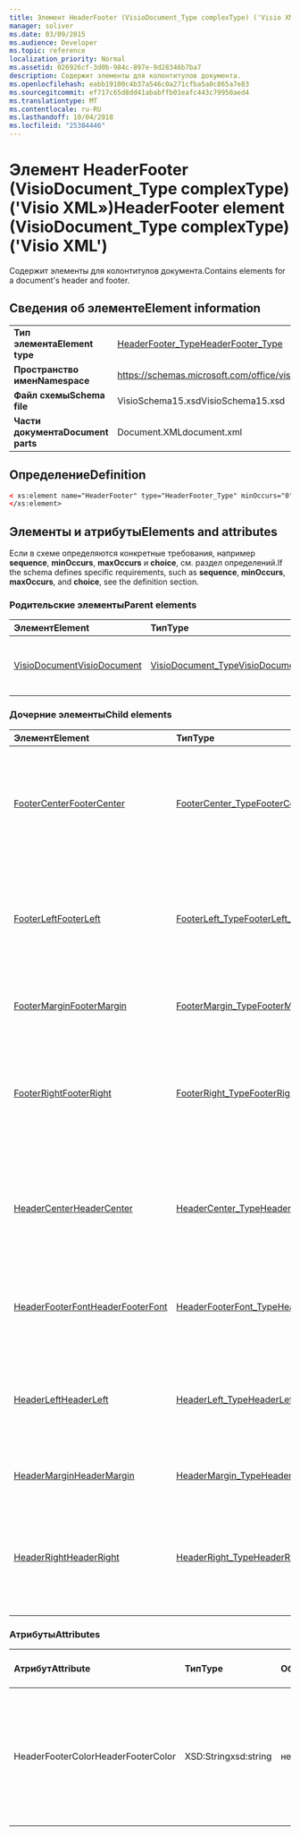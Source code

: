 ```yaml
---
title: Элемент HeaderFooter (VisioDocument_Type complexType) ('Visio XML»)
manager: soliver
ms.date: 03/09/2015
ms.audience: Developer
ms.topic: reference
localization_priority: Normal
ms.assetid: 026926cf-3d0b-984c-897e-9d28346b7ba7
description: Содержит элементы для колонтитулов документа.
ms.openlocfilehash: eabb19100c4b37a546c0a271cfba5a0c865a7e83
ms.sourcegitcommit: ef717c65d8dd41ababffb01eafc443c79950aed4
ms.translationtype: MT
ms.contentlocale: ru-RU
ms.lasthandoff: 10/04/2018
ms.locfileid: "25384446"
---
```

# <a name="headerfooter-element-visiodocumenttype-complextype-visio-xml"></a><span data-ttu-id="192d5-103">Элемент HeaderFooter (VisioDocument_Type complexType) ('Visio XML»)</span><span class="sxs-lookup"><span data-stu-id="192d5-103">HeaderFooter element (VisioDocument_Type complexType) ('Visio XML')</span></span>

<span data-ttu-id="192d5-104">Содержит элементы для колонтитулов документа.</span><span class="sxs-lookup"><span data-stu-id="192d5-104">Contains elements for a document's header and footer.</span></span>
  
## <a name="element-information"></a><span data-ttu-id="192d5-105">Сведения об элементе</span><span class="sxs-lookup"><span data-stu-id="192d5-105">Element information</span></span>

|||
|:-----|:-----|
|<span data-ttu-id="192d5-106">**Тип элемента**</span><span class="sxs-lookup"><span data-stu-id="192d5-106">**Element type**</span></span> <br/> |[<span data-ttu-id="192d5-107">HeaderFooter_Type</span><span class="sxs-lookup"><span data-stu-id="192d5-107">HeaderFooter_Type</span></span>](headerfooter_type-complextypevisio-xml.md) <br/> |
|<span data-ttu-id="192d5-108">**Пространство имен**</span><span class="sxs-lookup"><span data-stu-id="192d5-108">**Namespace**</span></span> <br/> |https://schemas.microsoft.com/office/visio/2012/main  <br/> |
|<span data-ttu-id="192d5-109">**Файл схемы**</span><span class="sxs-lookup"><span data-stu-id="192d5-109">**Schema file**</span></span> <br/> |<span data-ttu-id="192d5-110">VisioSchema15.xsd</span><span class="sxs-lookup"><span data-stu-id="192d5-110">VisioSchema15.xsd</span></span>  <br/> |
|<span data-ttu-id="192d5-111">**Части документа**</span><span class="sxs-lookup"><span data-stu-id="192d5-111">**Document parts**</span></span> <br/> |<span data-ttu-id="192d5-112">Document.XML</span><span class="sxs-lookup"><span data-stu-id="192d5-112">document.xml</span></span>  <br/> |
   
## <a name="definition"></a><span data-ttu-id="192d5-113">Определение</span><span class="sxs-lookup"><span data-stu-id="192d5-113">Definition</span></span>

```XML
< xs:element name="HeaderFooter" type="HeaderFooter_Type" minOccurs="0" maxOccurs="1" >
</xs:element>
```

## <a name="elements-and-attributes"></a><span data-ttu-id="192d5-114">Элементы и атрибуты</span><span class="sxs-lookup"><span data-stu-id="192d5-114">Elements and attributes</span></span>

<span data-ttu-id="192d5-115">Если в схеме определяются конкретные требования, например **sequence**, **minOccurs**, **maxOccurs** и **choice**, см. раздел определений.</span><span class="sxs-lookup"><span data-stu-id="192d5-115">If the schema defines specific requirements, such as **sequence**, **minOccurs**, **maxOccurs**, and **choice**, see the definition section.</span></span> 
  
### <a name="parent-elements"></a><span data-ttu-id="192d5-116">Родительские элементы</span><span class="sxs-lookup"><span data-stu-id="192d5-116">Parent elements</span></span>

|<span data-ttu-id="192d5-117">**Элемент**</span><span class="sxs-lookup"><span data-stu-id="192d5-117">**Element**</span></span>|<span data-ttu-id="192d5-118">**Тип**</span><span class="sxs-lookup"><span data-stu-id="192d5-118">**Type**</span></span>|<span data-ttu-id="192d5-119">**Описание**</span><span class="sxs-lookup"><span data-stu-id="192d5-119">**Description**</span></span>|
|:-----|:-----|:-----|
|[<span data-ttu-id="192d5-120">VisioDocument</span><span class="sxs-lookup"><span data-stu-id="192d5-120">VisioDocument</span></span>](visiodocument-elementvisio-xml.md) <br/> |[<span data-ttu-id="192d5-121">VisioDocument_Type</span><span class="sxs-lookup"><span data-stu-id="192d5-121">VisioDocument_Type</span></span>](visiodocument_type-complextypevisio-xml.md) <br/> |<span data-ttu-id="192d5-122">Корневой элемент документа Microsoft Visio.</span><span class="sxs-lookup"><span data-stu-id="192d5-122">The root element of a Microsoft Visio document.</span></span>  <br/> |
   
### <a name="child-elements"></a><span data-ttu-id="192d5-123">Дочерние элементы</span><span class="sxs-lookup"><span data-stu-id="192d5-123">Child elements</span></span>

|<span data-ttu-id="192d5-124">**Элемент**</span><span class="sxs-lookup"><span data-stu-id="192d5-124">**Element**</span></span>|<span data-ttu-id="192d5-125">**Тип**</span><span class="sxs-lookup"><span data-stu-id="192d5-125">**Type**</span></span>|<span data-ttu-id="192d5-126">**Описание**</span><span class="sxs-lookup"><span data-stu-id="192d5-126">**Description**</span></span>|
|:-----|:-----|:-----|
|[<span data-ttu-id="192d5-127">FooterCenter</span><span class="sxs-lookup"><span data-stu-id="192d5-127">FooterCenter</span></span>](footercenter-element-headerfooter_type-complextypevisio-xml.md) <br/> |[<span data-ttu-id="192d5-128">FooterCenter_Type</span><span class="sxs-lookup"><span data-stu-id="192d5-128">FooterCenter_Type</span></span>](footercenter_type-complextypevisio-xml.md) <br/> |<span data-ttu-id="192d5-129">Содержит строку текста, который отображается в центре части нижнего колонтитула документа.</span><span class="sxs-lookup"><span data-stu-id="192d5-129">Contains the text string that appears in the center portion of a document's footer.</span></span>  <br/> |
|[<span data-ttu-id="192d5-130">FooterLeft</span><span class="sxs-lookup"><span data-stu-id="192d5-130">FooterLeft</span></span>](footerleft-element-headerfooter_type-complextypevisio-xml.md) <br/> |[<span data-ttu-id="192d5-131">FooterLeft_Type</span><span class="sxs-lookup"><span data-stu-id="192d5-131">FooterLeft_Type</span></span>](footerleft_type-complextypevisio-xml.md) <br/> |<span data-ttu-id="192d5-132">Содержит текстовую строку, которая находится в левой части нижнего колонтитула документа.</span><span class="sxs-lookup"><span data-stu-id="192d5-132">Contains the text string that appears in the left portion of a document's footer.</span></span>  <br/> |
|[<span data-ttu-id="192d5-133">FooterMargin</span><span class="sxs-lookup"><span data-stu-id="192d5-133">FooterMargin</span></span>](footermargin-element-headerfooter_type-complextypevisio-xml.md) <br/> |[<span data-ttu-id="192d5-134">FooterMargin_Type</span><span class="sxs-lookup"><span data-stu-id="192d5-134">FooterMargin_Type</span></span>](footermargin_type-complextypevisio-xml.md) <br/> |<span data-ttu-id="192d5-135">Задает поле нижнего колонтитула документа.</span><span class="sxs-lookup"><span data-stu-id="192d5-135">Specifies the margin of a document's footer.</span></span>  <br/> |
|[<span data-ttu-id="192d5-136">FooterRight</span><span class="sxs-lookup"><span data-stu-id="192d5-136">FooterRight</span></span>](footerright-element-headerfooter_type-complextypevisio-xml.md) <br/> |[<span data-ttu-id="192d5-137">FooterRight_Type</span><span class="sxs-lookup"><span data-stu-id="192d5-137">FooterRight_Type</span></span>](footerright_type-complextypevisio-xml.md) <br/> |<span data-ttu-id="192d5-138">Содержит строку текста, который отображается в правой части нижнего колонтитула документа.</span><span class="sxs-lookup"><span data-stu-id="192d5-138">Contains the text string that appears in the right portion of a document's footer.</span></span>  <br/> |
|[<span data-ttu-id="192d5-139">HeaderCenter</span><span class="sxs-lookup"><span data-stu-id="192d5-139">HeaderCenter</span></span>](headercenter-element-headerfooter_type-complextypevisio-xml.md) <br/> |[<span data-ttu-id="192d5-140">HeaderCenter_Type</span><span class="sxs-lookup"><span data-stu-id="192d5-140">HeaderCenter_Type</span></span>](headercenter_type-complextypevisio-xml.md) <br/> |<span data-ttu-id="192d5-141">Содержит строку текста, который отображается в центре части заголовка документа.</span><span class="sxs-lookup"><span data-stu-id="192d5-141">Contains the text string that appears in the center portion of a document's header.</span></span>  <br/> |
|[<span data-ttu-id="192d5-142">HeaderFooterFont</span><span class="sxs-lookup"><span data-stu-id="192d5-142">HeaderFooterFont</span></span>](headerfooterfont-element-headerfooter_type-complextypevisio-xml.md) <br/> |[<span data-ttu-id="192d5-143">HeaderFooterFont_Type</span><span class="sxs-lookup"><span data-stu-id="192d5-143">HeaderFooterFont_Type</span></span>](headerfooterfont_type-complextypevisio-xml.md) <br/> |<span data-ttu-id="192d5-144">Задает шрифт, используемый для текста верхнего и нижнего колонтитулов.</span><span class="sxs-lookup"><span data-stu-id="192d5-144">Specifies the font used for the header and footer text.</span></span>  <br/> |
|[<span data-ttu-id="192d5-145">HeaderLeft</span><span class="sxs-lookup"><span data-stu-id="192d5-145">HeaderLeft</span></span>](headerleft-element-headerfooter_type-complextypevisio-xml.md) <br/> |[<span data-ttu-id="192d5-146">HeaderLeft_Type</span><span class="sxs-lookup"><span data-stu-id="192d5-146">HeaderLeft_Type</span></span>](headerleft_type-complextypevisio-xml.md) <br/> |<span data-ttu-id="192d5-147">Содержит текстовую строку, которая находится в левой части заголовка документа.</span><span class="sxs-lookup"><span data-stu-id="192d5-147">Contains the text string that appears in the left portion of a document's header.</span></span>  <br/> |
|[<span data-ttu-id="192d5-148">HeaderMargin</span><span class="sxs-lookup"><span data-stu-id="192d5-148">HeaderMargin</span></span>](headermargin-element-headerfooter_type-complextypevisio-xml.md) <br/> |[<span data-ttu-id="192d5-149">HeaderMargin_Type</span><span class="sxs-lookup"><span data-stu-id="192d5-149">HeaderMargin_Type</span></span>](headermargin_type-complextypevisio-xml.md) <br/> |<span data-ttu-id="192d5-150">Задает поле заголовка документа.</span><span class="sxs-lookup"><span data-stu-id="192d5-150">Specifies the margin of a document's header.</span></span>  <br/> |
|[<span data-ttu-id="192d5-151">HeaderRight</span><span class="sxs-lookup"><span data-stu-id="192d5-151">HeaderRight</span></span>](headerright-element-headerfooter_type-complextypevisio-xml.md) <br/> |[<span data-ttu-id="192d5-152">HeaderRight_Type</span><span class="sxs-lookup"><span data-stu-id="192d5-152">HeaderRight_Type</span></span>](headerright_type-complextypevisio-xml.md) <br/> |<span data-ttu-id="192d5-153">Содержит строку текста, который отображается в правой части заголовка документа.</span><span class="sxs-lookup"><span data-stu-id="192d5-153">Contains the text string that appears in the right portion of a document's header.</span></span>  <br/> |
   
### <a name="attributes"></a><span data-ttu-id="192d5-154">Атрибуты</span><span class="sxs-lookup"><span data-stu-id="192d5-154">Attributes</span></span>

|<span data-ttu-id="192d5-155">**Атрибут**</span><span class="sxs-lookup"><span data-stu-id="192d5-155">**Attribute**</span></span>|<span data-ttu-id="192d5-156">**Тип**</span><span class="sxs-lookup"><span data-stu-id="192d5-156">**Type**</span></span>|<span data-ttu-id="192d5-157">**Обязательный**</span><span class="sxs-lookup"><span data-stu-id="192d5-157">**Required**</span></span>|<span data-ttu-id="192d5-158">**Описание**</span><span class="sxs-lookup"><span data-stu-id="192d5-158">**Description**</span></span>|<span data-ttu-id="192d5-159">**Возможные значения**</span><span class="sxs-lookup"><span data-stu-id="192d5-159">**Possible values**</span></span>|
|:-----|:-----|:-----|:-----|:-----|
|<span data-ttu-id="192d5-160">HeaderFooterColor</span><span class="sxs-lookup"><span data-stu-id="192d5-160">HeaderFooterColor</span></span>  <br/> |<span data-ttu-id="192d5-161">XSD:String</span><span class="sxs-lookup"><span data-stu-id="192d5-161">xsd:string</span></span>  <br/> |<span data-ttu-id="192d5-162">необязательный</span><span class="sxs-lookup"><span data-stu-id="192d5-162">optional</span></span>  <br/> |<span data-ttu-id="192d5-163">Значение RGB цвет текста для верхнего и нижнего колонтитулов в шестнадцатеричном формате; Например #rrggbb.</span><span class="sxs-lookup"><span data-stu-id="192d5-163">The RGB value of the text color for the header and footer in hexadecimal notation; for example, #rrggbb.</span></span>  <br/> |<span data-ttu-id="192d5-164">Значения типа xsd:string.</span><span class="sxs-lookup"><span data-stu-id="192d5-164">Values of the xsd:string type.</span></span>  <br/> |
   

